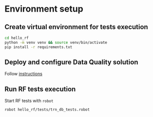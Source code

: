 # Environment setup

## Create virtual environment for tests execution
```bash
cd hello_rf
python -m venv venv && source venv/bin/activate
pip install -r requirements.txt
```

## Deploy and configure Data Quality solution
Follow [instructions](../README.md)


## Run RF tests execution
Start RF tests with `robot` 
```
robot hello_rf/tests/trn_db_tests.robot
```
